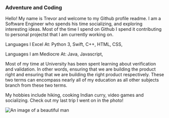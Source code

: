 ### Adventure and Coding

Hello! My name is Trevor and welcome to my Github profile readme. I am a Software Engineer who spends his time socializing, and exploring interesting ideas. Most of the time I spend on Github I spend it contributing to personal projectst that I am currently working on.

Languages I Excel At:
Python 3,
Swift,
C++,
HTML,
CSS,

Languages I am Mediocre At:
Java,
Javascript,

Most of my time at University has been spent learning about verification and validation. In other words, ensuring that we are building the product right and ensuring that we are building the right product respectively. These two terms can encompass nearly all of my education as all other subjects branch from these two terms.

My hobbies include hiking, cooking Indian curry, video games and socializing. Check out my last trip I went on in the photo!

![An image of a beautiful man](IMG_20200809_092034.jpg)
